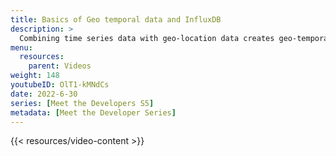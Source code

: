 ```yaml
---
title: Basics of Geo temporal data and InfluxDB
description: >
  Combining time series data with geo-location data creates geo-temporal data. Here, developer Nathaniel Cook discusses some of the basics for working with geo-temporal data in InfluxDB. To learn more about Flux and S2 geometry, see [Part 2](https://youtu.be/comMs1cxYT4). To learn more about using Flux to query geo-temporal data, see [Part 3](https://youtu.be/iT_qKqDWm98).
menu:
  resources:
    parent: Videos
weight: 148
youtubeID: OlT1-kMNdCs
date: 2022-6-30
series: [Meet the Developers S5]
metadata: [Meet the Developer Series]
---
```


{{< resources/video-content >}}
